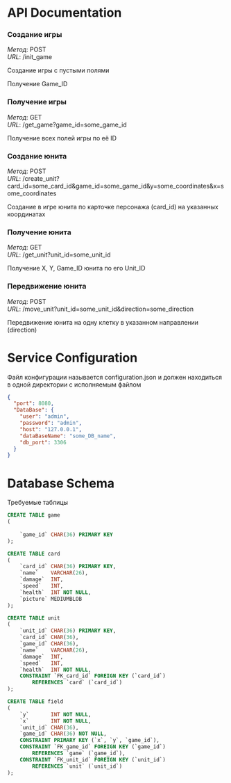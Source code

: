 # API Documentation

###  Создание игры 
*Метод*: POST   
*URL*: /init_game

Создание игры с пустыми полями

Получение Game_ID

###  Получение игры
*Метод*: GET    
*URL*: /get_game?game_id=some_game_id

Получение всех полей игры по её ID

###  Создание юнита
*Метод*: POST   
*URL*: /create_unit?card_id=some_card_id&game_id=some_game_id&y=some_coordinates&x=some_coordinates

Создание в игре юнита по карточке персонажа (card_id) на указанных координатах

###  Получение юнита
*Метод*: GET    
*URL*: /get_unit?unit_id=some_unit_id

Получение X, Y, Game_ID юнита по его Unit_ID

###  Передвижение юнита
*Метод*: POST   
*URL*: /move_unit?unit_id=some_unit_id&direction=some_direction

Передвижение юнита на одну клетку в указанном направлении (direction)

# Service Configuration

Файл конфигурации называется configuration.json и должен находиться в одной директории с исполняемым файлом

```json
{
  "port": 8080,
  "DataBase": {
    "user": "admin",
    "password": "admin",
    "host": "127.0.0.1",
    "dataBaseName": "some_DB_name",
    "db_port": 3306
  }
}
```

# Database Schema

Требуемые таблицы

```sql
CREATE TABLE game
(
    
    `game_id` CHAR(36) PRIMARY KEY
);

CREATE TABLE card
(
    `card_id` CHAR(36) PRIMARY KEY,
    `name`    VARCHAR(26),
    `damage`  INT,
    `speed`   INT,
    `health`  INT NOT NULL,
    `picture` MEDIUMBLOB
);

CREATE TABLE unit
(
    `unit_id` CHAR(36) PRIMARY KEY,
    `card_id` CHAR(36),
    `game_id` CHAR(36),
    `name`    VARCHAR(26),
    `damage`  INT,
    `speed`   INT,
    `health`  INT NOT NULL,
    CONSTRAINT `FK_card_id` FOREIGN KEY (`card_id`)
        REFERENCES `card` (`card_id`)
);

CREATE TABLE field
(
    `y`       INT NOT NULL,
    `x`       INT NOT NULL,
    `unit_id` CHAR(36),
    `game_id` CHAR(36) NOT NULL,
    CONSTRAINT PRIMARY KEY (`x`, `y`, `game_id`),
    CONSTRAINT `FK_game_id` FOREIGN KEY (`game_id`)
        REFERENCES `game` (`game_id`),
    CONSTRAINT `FK_unit_id` FOREIGN KEY (`unit_id`)
        REFERENCES `unit` (`unit_id`)
);
```
